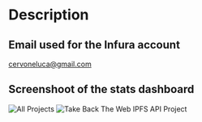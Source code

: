 # Description

## Email used for the Infura account
cervoneluca@gmail.com

## Screenshoot of the stats dashboard
![All Projects](all-projects.jpg)
![Take Back The Web IPFS API Project](ipfs-api-project.jpg)
